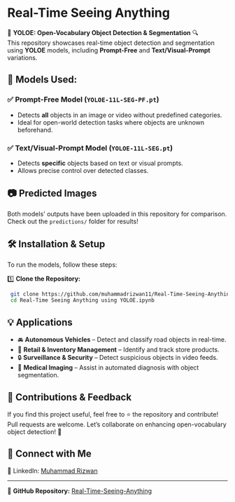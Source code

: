 # Real-Time Seeing Anything

🚀 **YOLOE: Open-Vocabulary Object Detection & Segmentation** 🔍  
This repository showcases real-time object detection and segmentation using **YOLOE** models, including **Prompt-Free** and **Text/Visual-Prompt** variations. 

## 📌 Models Used:

### ✅ Prompt-Free Model (`YOLOE-11L-SEG-PF.pt`)
- Detects **all** objects in an image or video without predefined categories.
- Ideal for open-world detection tasks where objects are unknown beforehand.

### ✅ Text/Visual-Prompt Model (`YOLOE-11L-SEG.pt`)
- Detects **specific** objects based on text or visual prompts.
- Allows precise control over detected classes.

## 📷 Predicted Images
Both models' outputs have been uploaded in this repository for comparison. Check out the `predictions/` folder for results!

## 🛠 Installation & Setup
To run the models, follow these steps:

1️⃣ **Clone the Repository:**  
```bash
 git clone https://github.com/muhammadrizwan11/Real-Time-Seeing-Anything.git
 cd Real-Time Seeing Anything using YOLOE.ipynb
```


## 💡 Applications
- 🚘 **Autonomous Vehicles** – Detect and classify road objects in real-time.
- 🏬 **Retail & Inventory Management** – Identify and track store products.
- 🔒 **Surveillance & Security** – Detect suspicious objects in video feeds.
- 🏥 **Medical Imaging** – Assist in automated diagnosis with object segmentation.

## 📌 Contributions & Feedback
If you find this project useful, feel free to ⭐ the repository and contribute! Pull requests are welcome. Let’s collaborate on enhancing open-vocabulary object detection! 🚀

## 📢 Connect with Me
🔗 LinkedIn: [Muhammad Rizwan](https://www.linkedin.com/in/muhammadrizwan11/)  
 

---
🔗 **GitHub Repository:** [Real-Time-Seeing-Anything](https://github.com/muhammadrizwan11/Real-Time-Seeing-Anything)
